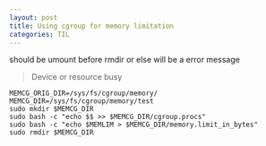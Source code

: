 ```yaml
---
layout: post
title: Using cgroup for memory limitation
categories: TIL
---
```

should be umount before rmdir or else will be a error message 
> Device or resource busy

```
MEMCG_ORIG_DIR=/sys/fs/cgroup/memory/
MEMCG_DIR=/sys/fs/cgroup/memory/test
sudo mkdir $MEMCG_DIR
sudo bash -c "echo $$ >> $MEMCG_DIR/cgroup.procs"
sudo bash -c "echo $MEMLIM > $MEMCG_DIR/memory.limit_in_bytes"
sudo rmdir $MEMCG_DIR
```
